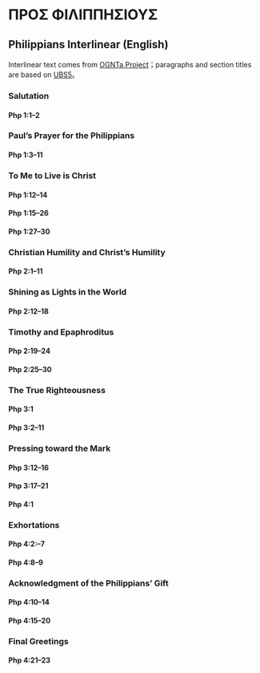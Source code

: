 # ΠΡΟΣ ΦΙΛΙΠΠΗΣΙΟΥΣ

## Philippians Interlinear (English)
Interlinear text comes from [OGNTa Project](https://github.com/Andley/OGNTa)；paragraphs and section titles are based on [UBS5](https://www.academic-bible.com/en/online-bibles/greek-new-testament-ubs5/read-the-bible-text/bibel/text/lesen/stelle/60/10001/19999/ch/9ae6cbbf13501064355209f3c3a858de/)。

### Salutation
#### Php 1:1–2



### Paul’s Prayer for the Philippians
#### Php 1:3–11



### To Me to Live is Christ
#### Php 1:12–14

#### Php 1:15–26

#### Php 1:27–30



### Christian Humility and Christ’s Humility
#### Php 2:1–11




### Shining as Lights in the World
#### Php 2:12–18




### Timothy and Epaphroditus
#### Php 2:19–24


#### Php 2:25–30



### The True Righteousness
#### Php 3:1

#### Php 3:2–11


### Pressing toward the Mark
#### Php 3:12–16

#### Php 3:17–21

#### Php 4:1


### Exhortations
#### Php 4:2:–7

#### Php 4:8–9


### Acknowledgment of the Philippians’ Gift
#### Php 4:10–14


#### Php 4:15–20


### Final Greetings
#### Php 4:21–23